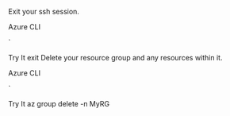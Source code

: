Exit your ssh session.

Azure CLI

`

Try It
exit
Delete your resource group and any resources within it.

Azure CLI

`

Try It
az group delete -n MyRG